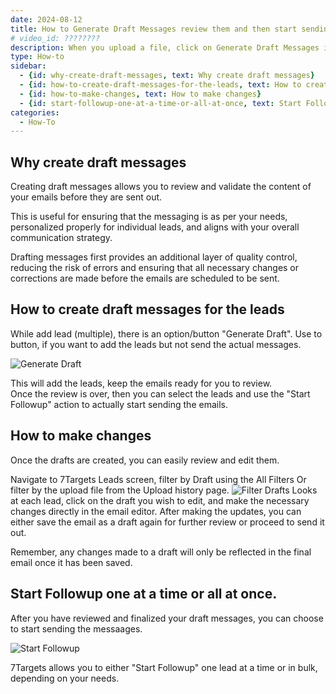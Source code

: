 ```yaml
---
date: 2024-08-12
title: How to Generate Draft Messages review them and then start sending messages
# video_id: ????????
description: When you upload a file, click on Generate Draft Messages instead of usual Add Leads. This allows users to go through all generated messages, get them reviewed comfortably, without any fear of having them sent on a given deadline. One reviewed, user can send messages individually, or in bulk. 
type: How-to
sidebar:
  - {id: why-create-draft-messages, text: Why create draft messages}
  - {id: how-to-create-draft-messages-for-the-leads, text: How to create draft messages for the leads}
  - {id: how-to-make-changes, text: How to make changes}
  - {id: start-followup-one-at-a-time-or-all-at-once, text: Start Followup one at a time or all at once}
categories:
  - How-To
---
```


## Why create draft messages
Creating draft messages allows you to review and validate the content of your emails before they are sent out. 

This is useful for ensuring that the messaging is as per your needs, personalized properly for individual leads, and aligns with your overall communication strategy. 

Drafting messages first provides an additional layer of quality control, reducing the risk of errors and ensuring that all necessary changes or corrections are made before the emails are scheduled to be sent.

## How to create draft messages for the leads
While add lead (multiple), there is an option/button "Generate Draft". Use to button, if you want to add the leads but not send the actual messages. 

![Generate Draft](../../images/generate-draft.png)

This will add the leads, keep the emails ready for you to review.  
Once the review is over, then you can select the leads and use the "Start Followup" action to actually start sending the emails.

## How to make changes
Once the drafts are created, you can easily review and edit them. 

Navigate to 7Targets Leads screen, filter by Draft using the All Filters Or filter by the upload file from the Upload history page.
![Filter Drafts](../../images/filter-drafts.png)
Looks at each lead, click on the draft you wish to edit, and make the necessary changes directly in the email editor. After making the updates, you can either save the email as a draft again for further review or proceed to send it out. 

Remember, any changes made to a draft will only be reflected in the final email once it has been saved.

## Start Followup one at a time or all at once. 
After you have reviewed and finalized your draft messages, you can choose to start sending the messaages. 

![Start Followup](../../images/start-followup.png)

7Targets allows you to either "Start Followup" one lead at a time or in bulk, depending on your needs. 


